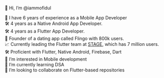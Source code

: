 👋 Hi, I’m @iammofidul 

  
🍎 I have 6 years of experience as a Mobile App Developer  
🛠️ 4 years as a Native Android App Developer.  
🛠️ 4 years as a Flutter App Developer.  
🚀 Founder of a dating app called Flingo with 800k users.   
📈 Currently leading the Flutter team at [STAGE](https://www.stage.in/haryanvi), which has 7 million users.   
🛠️ Proficient with Flutter, Native Android, Firebase, Dart  
👀 I’m interested in Mobile development   
🌱 I’m currently learning DSA   
💞️ I’m looking to collaborate on Flutter-based repositories 

<!---
iammofidul/iammofidul is a ✨ special ✨ repository because its `README.md` (this file) appears on your GitHub profile.
You can click the Preview link to take a look at your changes.
--->

